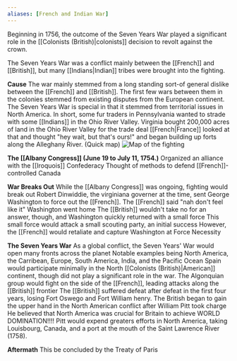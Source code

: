 ```yaml
---
aliases: [French and Indian War]
---
```


Beginning in 1756, the outcome of the Seven Years War played a significant role in the [[Colonists (British)|colonists]] decision to revolt against the crown.

The Seven Years War was a conflict mainly between the [[French]] and [[British]], but many [[Indians|Indian]] tribes were brought into the fighting.

**Cause**
	The war mainly stemmed from a long standing sort-of general dislike between the [[French]] and [[British]].
	The first few wars between them in the colonies stemmed from existing disputes from the European continent. The Seven Years War is special in that it stemmed from territorial issues in North America.
	In short, some fur traders in Pennsylvania wanted to strade with some [[Indians]] in the Ohio River Valley.
	Virginia bought 200,000 acres of land in the Ohio River Valley for the trade deal
	[[French|France]] looked at that and thought "hey wait, but that's ours!" and began building up forts along the Alleghany River.
	(Quick map)
		![Map of the fighting](https://d3d0lqu00lnqvz.cloudfront.net/media/media/6e4b8d8c-4e26-44d6-b6b2-20b6df8bd8f2.jpg)

**The [[Albany Congress]] (June 19 to July 11, 1754.)**
	Organized an alliance with the [[Iroquois]] Confederacy
	Thought of methods to defend [[French]]-controlled Canada

**War Breaks Out**
	While the [[Albany Congress]] was ongoing, fighting would break out
	Robert Dinwiddie, the virginiana governer at the time, sent George Washington to force out the [[French]].
		The [[French]] said "nah don't feel like it"
		Washington went home
	The [[British]] wouldn't take no for an answer, though, and Washington quickly returned with a small force
		This small force would attack a small scouting party, an initial success
		However, the [[French]] would retaliate and capture Washington at Force Necessity

**The Seven Years War**
	As a global conflict, the Seven Years' War would open many fronts across the planet
		Notable examples being North America, the Carribean, Europe, South America, India, and the Pacific Ocean
	Spain would participate minimally in the North [[Colonists (British)|American]] continent, though did not play a significant role in the war.
	The Algonquian group would fight on the side of the [[French]], leading attacks along the [[British]] frontier
	The [[British]] suffered defeat after defeat in the first four years, losing Fort Oswego and Fort William henry.
	The British began to gain the upper hand in the North American conflict after William Pitt took charge
		He believed that North America was crucial for Britain to achieve WORLD DOMINATION!!!!
		Pitt would expend greaters efforts in North America, taking Louisbourg, Canada, and a port at the mouth of the Saint Lawrence River (1758).

**Aftermath**
	This be concluded by the Treaty of Paris
	